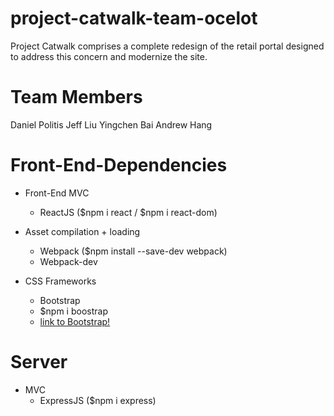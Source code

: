 # project-catwalk-team-ocelot
 Project Catwalk comprises a complete redesign of the retail portal designed to address this concern and modernize the site.
 
 # Team Members
 Daniel Politis
 Jeff Liu
 Yingchen Bai
 Andrew Hang
 
 # Front-End-Dependencies
 
 - Front-End MVC
    - ReactJS ($npm i react / $npm i react-dom)
 - Asset compilation + loading
    - Webpack ($npm install --save-dev webpack)
    - Webpack-dev 
   
 - CSS Frameworks
    - Bootstrap
     - $npm i boostrap 
     - [link to Bootstrap!](https://getbootstrap.com/)

 # Server
 - MVC
   - ExpressJS ($npm i express)

